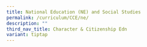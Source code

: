 ```yaml
---
title: National Education (NE) and Social Studies
permalink: /curriculum/CCE/ne/
description: ""
third_nav_title: Character & Citizenship Edn
variant: tiptap
---
```

<p></p>
<p></p>
